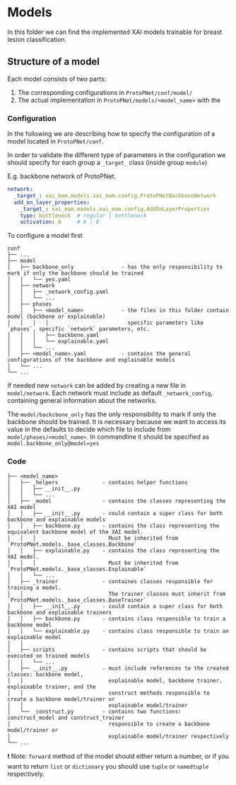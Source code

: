 # Models

In this folder we can find the implemented XAI models trainable for breast lesion classification.

## Structure of a model

Each model consists of two parts:
1. The corresponding configurations in `ProtoPNet/conf/model/`
2. The actual implementation in `ProtoPNet/models/<model_name>` with the 

### Configuration

In the following we are describing how to specify the configuration of a model located in `ProtoPNet/conf`.

In order to validate the different type of parameters in the configuration 
we should specify for each group a `_target_` class (inside group `module`)

E.g. backbone network of ProtoPNet.
```yaml
network:
  _target_: xai_mam.models.xai_mam.config.ProtoPNetBackboneNetwork
  add_on_layer_properties:
    _target_: xai_mam.models.xai_mam.config.AddOnLayerProperties
    type: bottleneck  # regular | bottleneck
    activation: A     # A | B
```

To configure a model first

```tree
conf
├── ...
├── model
│   ├── backbone_only               - has the only responsibility to mark if only the backbone should be trained
│   │   └── yes.yaml
│   ├── network
│   │   ├── _network_config.yaml
│   │   └── ...
│   ├── phases
│   │   ├── <model_name>            - the files in this folder contain model (backbone or explainable) 
│   │   │   │                         specific parameters like `phases`, specific `network` parameters, etc.
│   │   │   ├── backbone.yaml
│   │   │   └── explainable.yaml
│   │   └── ...
│   ├── <model_name>.yaml           - contains the general configurations of the backbone and explainable models
│   └── ...
└── ...
```

If needed new `network` can be added by creating a new file in `model/network`. 
Each network must include as default `_network_config`, containing 
general information about the networks.

The `model/backcbone_only` has the only responsibility to mark if only 
the backbone should be trained. It is necessary because we want to access 
its value in the defaults to decide which file to include from `model/phases/<model_name>`.
In commandline it should be specified as `model.backbone_only@model=yes`

### Code

```tree
├── <model_name>
│   ├── _helpers              - contains helper functions
│   │   ├── __init__.py
│   │   └── ...
│   ├── _model                - contains the classes representing the XAI model
│   │   ├── __init__.py       - could contain a super class for both backbone and explainable models
│   │   ├── backbone.py       - contains the class representing the equivalent backbone model of the XAI model. 
│   │   │                       Must be inherited from `ProtoPNet.models._base_classes.Backbone`
│   │   ├── explainable.py    - contains the class representing the XAI model.
│   │   │                       Must be inherited from `ProtoPNet.models._base_classes.Explainable`
│   │   └── ...
│   ├── _trainer              - containes classes responsible for training a model. 
│   │                           The trainer classes must inherit from `ProtoPNet.models._base_classes.BaseTrainer`
│   │   ├── __init__.py       - could contain a super class for both backbone and explainable trainers
│   │   ├── backbone.py       - contains class responsible to train a backbone model
│   │   └── explainable.py    - contains class responsible to train an explainable model
│   │
│   ├── scripts               - contains scripts that should be executed on trained models
│   │   └── ...
│   ├── __init__.py           - must include references to the created classes: backbone model, 
│   │                           explainable model, backbone trainer, explainable trainer, and the 
│   │                           construct methods responsible to create a backbone model/trainer or 
│   │                           explainable model/trainer
│   └── _construct.py         - contains two functions: construct_model and construct_trainer
│                               responsible to create a backbone model/trainer or 
│                               explainable model/trainer respectively
└── ...
```

:exclamation: Note: `forward` method of the model should either return a number, or
if you want to return `list` or `dictionary` you should use `tuple` or `namedtuple` respectively.